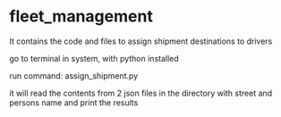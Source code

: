 # fleet_management
It contains the code and files to assign shipment destinations to drivers

go to terminal in system, with python installed

run command: assign_shipment.py

it will read the contents from 2 json files in the directory with street and persons name and print the results
